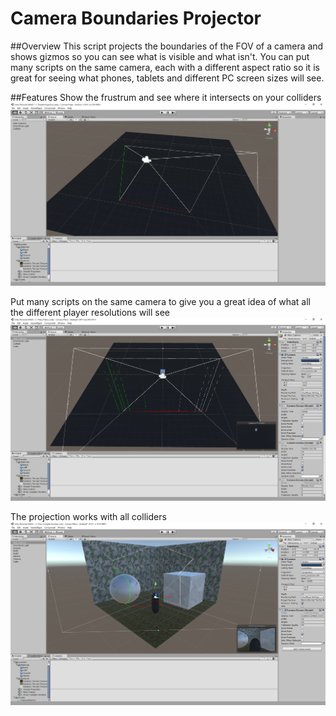 # Camera Boundaries Projector

##Overview
This script projects the boundaries of the FOV of a camera and shows gizmos so you can see what is visible and what isn't. You can put many scripts on the same camera, each with a different aspect ratio so it is great for seeing what phones, tablets and different PC screen sizes will see.

##Features
Show the frustrum and see where it intersects on your colliders
![Simple Projection](Screenshots/1-%20Simple%20Projection.png)


Put many scripts on the same camera to give you a great idea of what all the different player resolutions will see
![Many ratios](Screenshots/2-%20Many%20Ratios.png)


The projection works with all colliders
![Complex Borders](Screenshots/3-%20Draw%20Complex%20Borders.png)

